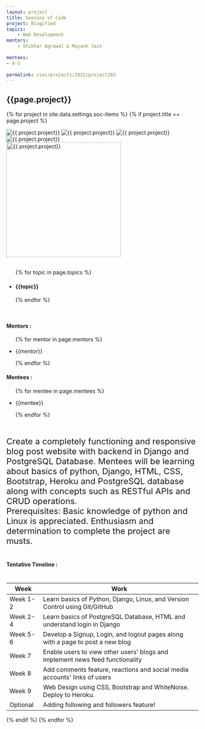 ```yaml
---
layout: project
title: Seasons of Code
project: Blogified
topics:
    - Web Development
mentors:
    - Shikhar Agrawal & Mayank Jain  
    
mentees:
- 4-5
    
permalink: /soc/projects/2022/project293
---
```


<h2 class="display1 m-3 p-3 text-center project-title">{{page.project}}</h2>

{% for project in site.data.settings.soc-items %}
{% if project.title == page.project %}

<div class ="img-soc d-block"> 
    <img src="{{ site.baseurl }}/{{ project.image }}" alt="{{ project.project}}" class="image-1">
    <img src="{{ site.baseurl }}/{{ project.image }}" alt="{{ project.project}}" class="image-2">
    <img src="{{ site.baseurl }}/{{ project.image }}" alt="{{ project.project}}" class="image-3">
    <img src="{{ site.baseurl }}/{{ project.image }}" alt="{{ project.project}}" class="image-4">
</div>
<div class = "mobile-img-soc">
  <img src="{{ site.baseurl }}/{{ project.image }}"  width = "300" height="300" alt="{{ project.project}}" class="border rounded">
  </div>
<div >
    <br>
    <ul>
        {% for topic in page.topics %}
        <li><h4 class="text-primary text-center topics">{{topic}}</h4></li>
        {% endfor %}
    </ul>
    <br>
    <h4 class="display3  ">Mentors :</h4> 
    <ul>
        {% for mentor in page.mentors %}
        <li><p class="lead">{{mentor}}</p></li>
        {% endfor %}
    </ul>
    <h4 class="display3  ">Mentees :</h4> 
    <ul>
        {% for mentee in page.mentees %}
        <li><p class="lead">{{mentee}}</p></li>
        {% endfor %}
    </ul>
</div>
<div class = "project-desc">
    <p class="display3" style = "font-size:22px;" >
        <br>
        Create a completely functioning and responsive blog post website with backend in Django and PostgreSQL Database. Mentees will be learning about basics of python, Django, HTML, CSS, Bootstrap, Heroku and PostgreSQL database along with concepts such as RESTful APIs and CRUD operations. 
<br>
Prerequisites:
Basic knowledge of python and Linux is appreciated. Enthusiasm and determination to complete the project are musts.
        <br>
    </p>
</div>
<div class = "d-flex flex-wrap">
<div>
    <h4 class="display3" style="margin:40px 0px 40px 0px;">Tentative Timeline :</h4>
    <table class="table table-striped w-100">
    <thead>
        <tr>
        <th>Week</th>
        <th>Work</th>
        </tr>
    </thead>
    <tbody>
    <tr>
      <td  >Week 1-2</td>
      <td>Learn basics of Python, Django, Linux, and Version Control using Git/GitHub</td>
    </tr>
    <tr>
      <td>Week 2-4</td>
      <td> Learn basics of PostgreSQL Database, HTML and understand login in Django</td>
    </tr>
    <tr>
      <td>Week 5-6</td>
      <td>Develop a Signup, Login, and logout pages along with a page to post a new blog</td>
    </tr>
    <tr>
      <td>Week 7</td>
      <td> Enable users to view other users' blogs and implement news feed functionality</td>
    </tr>
    <tr>
      <td>Week 8</td>
      <td>Add comments feature, reactions and social media accounts' links of users</td>
    </tr>
    <tr>
      <td>Week 9</td>
      <td>Web Design using CSS, Bootstrap and WhiteNoise. Deploy to Heroku.</td>
    </tr>
    <tr>
      <td>Optional</td>
      <td>Adding following and followers feature!</td>
    </tr>
    </tbody>
    </table>
</div>
</div>
{% endif %}
{% endfor %}
 
